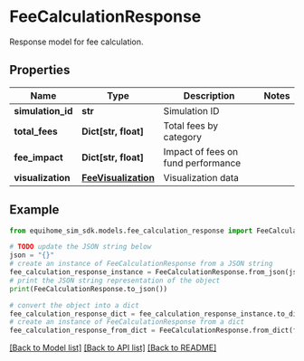 # FeeCalculationResponse

Response model for fee calculation.

## Properties

Name | Type | Description | Notes
------------ | ------------- | ------------- | -------------
**simulation_id** | **str** | Simulation ID | 
**total_fees** | **Dict[str, float]** | Total fees by category | 
**fee_impact** | **Dict[str, float]** | Impact of fees on fund performance | 
**visualization** | [**FeeVisualization**](FeeVisualization.md) | Visualization data | 

## Example

```python
from equihome_sim_sdk.models.fee_calculation_response import FeeCalculationResponse

# TODO update the JSON string below
json = "{}"
# create an instance of FeeCalculationResponse from a JSON string
fee_calculation_response_instance = FeeCalculationResponse.from_json(json)
# print the JSON string representation of the object
print(FeeCalculationResponse.to_json())

# convert the object into a dict
fee_calculation_response_dict = fee_calculation_response_instance.to_dict()
# create an instance of FeeCalculationResponse from a dict
fee_calculation_response_from_dict = FeeCalculationResponse.from_dict(fee_calculation_response_dict)
```
[[Back to Model list]](../README.md#documentation-for-models) [[Back to API list]](../README.md#documentation-for-api-endpoints) [[Back to README]](../README.md)


